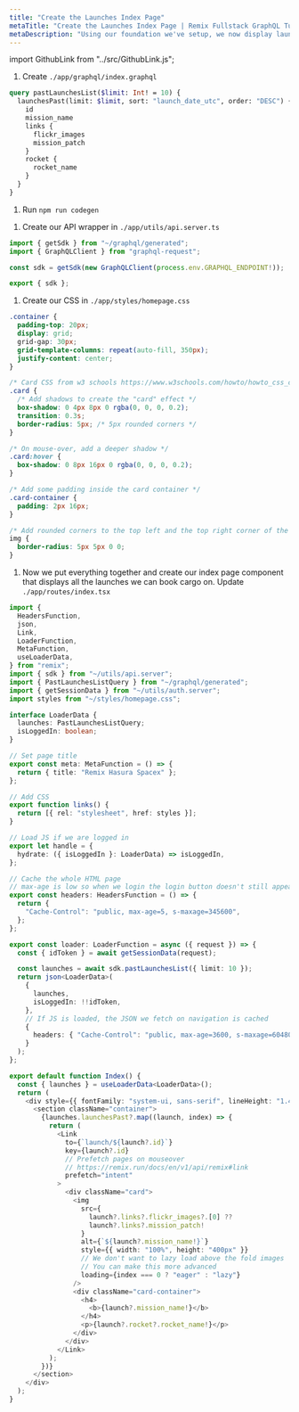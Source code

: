 ```yaml
---
title: "Create the Launches Index Page"
metaTitle: "Create the Launches Index Page | Remix Fullstack GraphQL Tutorial"
metaDescription: "Using our foundation we've setup, we now display launches to book cargo on"
---
```


import GithubLink from "../src/GithubLink.js";

<GithubLink link="https://github.com/hasura/learn-graphql/blob/master/tutorials/frontend/remix-firebase/app-final/app/graphql/index.graphql" text="index.graphql" />

1. Create `./app/graphql/index.graphql`

```graphql
query pastLaunchesList($limit: Int! = 10) {
  launchesPast(limit: $limit, sort: "launch_date_utc", order: "DESC") {
    id
    mission_name
    links {
      flickr_images
      mission_patch
    }
    rocket {
      rocket_name
    }
  }
}
```

1. Run `npm run codegen`

<GithubLink link="https://github.com/hasura/learn-graphql/blob/master/tutorials/frontend/remix-firebase/app-final/app/utils/api.server.ts" text="api.server.ts" />

1. Create our API wrapper in `./app/utils/api.server.ts`

```typescript
import { getSdk } from "~/graphql/generated";
import { GraphQLClient } from "graphql-request";

const sdk = getSdk(new GraphQLClient(process.env.GRAPHQL_ENDPOINT!));

export { sdk };
```

1. Create our CSS in `./app/styles/homepage.css`

<GithubLink link="https://github.com/hasura/learn-graphql/blob/master/tutorials/frontend/remix-firebase/app-final/app/styles/homepage.css" text="homepage.css" />

```css
.container {
  padding-top: 20px;
  display: grid;
  grid-gap: 30px;
  grid-template-columns: repeat(auto-fill, 350px);
  justify-content: center;
}

/* Card CSS from w3 schools https://www.w3schools.com/howto/howto_css_cards.asp */
.card {
  /* Add shadows to create the "card" effect */
  box-shadow: 0 4px 8px 0 rgba(0, 0, 0, 0.2);
  transition: 0.3s;
  border-radius: 5px; /* 5px rounded corners */
}

/* On mouse-over, add a deeper shadow */
.card:hover {
  box-shadow: 0 8px 16px 0 rgba(0, 0, 0, 0.2);
}

/* Add some padding inside the card container */
.card-container {
  padding: 2px 16px;
}

/* Add rounded corners to the top left and the top right corner of the image */
img {
  border-radius: 5px 5px 0 0;
}
```

1. Now we put everything together and create our index page component that displays all the launches we can book cargo on. Update `./app/routes/index.tsx`

<GithubLink link="https://github.com/hasura/learn-graphql/blob/master/tutorials/frontend/remix-firebase/app-final/app/routes/index.tsx" text="index.tsx" />

```typescript
import {
  HeadersFunction,
  json,
  Link,
  LoaderFunction,
  MetaFunction,
  useLoaderData,
} from "remix";
import { sdk } from "~/utils/api.server";
import { PastLaunchesListQuery } from "~/graphql/generated";
import { getSessionData } from "~/utils/auth.server";
import styles from "~/styles/homepage.css";

interface LoaderData {
  launches: PastLaunchesListQuery;
  isLoggedIn: boolean;
}

// Set page title
export const meta: MetaFunction = () => {
  return { title: "Remix Hasura Spacex" };
};

// Add CSS
export function links() {
  return [{ rel: "stylesheet", href: styles }];
}

// Load JS if we are logged in
export let handle = {
  hydrate: ({ isLoggedIn }: LoaderData) => isLoggedIn,
};

// Cache the whole HTML page
// max-age is low so when we login the login button doesn't still appear
export const headers: HeadersFunction = () => {
  return {
    "Cache-Control": "public, max-age=5, s-maxage=345600",
  };
};

export const loader: LoaderFunction = async ({ request }) => {
  const { idToken } = await getSessionData(request);

  const launches = await sdk.pastLaunchesList({ limit: 10 });
  return json<LoaderData>(
    {
      launches,
      isLoggedIn: !!idToken,
    },
    // If JS is loaded, the JSON we fetch on navigation is cached
    {
      headers: { "Cache-Control": "public, max-age=3600, s-maxage=604800" },
    }
  );
};

export default function Index() {
  const { launches } = useLoaderData<LoaderData>();
  return (
    <div style={{ fontFamily: "system-ui, sans-serif", lineHeight: "1.4" }}>
      <section className="container">
        {launches.launchesPast?.map((launch, index) => {
          return (
            <Link
              to={`launch/${launch?.id}`}
              key={launch?.id}
              // Prefetch pages on mouseover
              // https://remix.run/docs/en/v1/api/remix#link
              prefetch="intent"
            >
              <div className="card">
                <img
                  src={
                    launch?.links?.flickr_images?.[0] ??
                    launch?.links?.mission_patch!
                  }
                  alt={`${launch?.mission_name!}`}
                  style={{ width: "100%", height: "400px" }}
                  // We don't want to lazy load above the fold images
                  // You can make this more advanced
                  loading={index === 0 ? "eager" : "lazy"}
                />
                <div className="card-container">
                  <h4>
                    <b>{launch?.mission_name!}</b>
                  </h4>
                  <p>{launch?.rocket?.rocket_name!}</p>
                </div>
              </div>
            </Link>
          );
        })}
      </section>
    </div>
  );
}
```
